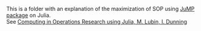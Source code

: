 This is a folder with an explanation of the maximization of SOP using [JuMP package](https://jump.dev/JuMP.jl/stable/) on Julia. <br />
See [Computing in Operations Research using Julia,
M. Lubin, I. Dunning](https://arxiv.org/abs/1312.1431)
